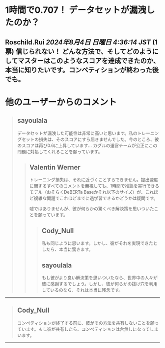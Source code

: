 # 1時間で0.707！ データセットが漏洩したのか？
**Roschild.Rui** *2024年8月4日 日曜日 4:36:14 JST* (1票)
信じられない！ どんな方法で、そしてどのようにしてマスターはこのようなスコアを達成できたのか、本当に知りたいです。コンペティションが終わった後でも。
---
# 他のユーザーからのコメント
> ## sayoulala
> 
> データセットが漏洩した可能性は非常に高いと思います。私のトレーニングセットの損失は、そのスコアにすら届きませんでした。今のところ、彼のスコアは再び0.6に上昇しています… カグルの運営チームが公正にこの問題に対処してくれることを願っています。
> 
> 
> 
> > ## Valentin Werner
> > 
> > トレーニング損失は、それに近づくことすらできません。提出速度に関するすべてのコメントを無視しても、1時間で推論を実行できるモデル（おそらくDeBERTa Baseかそれ以下のサイズ）が、これほど複雑な問題でこれほどまでに過学習できるかどうかは疑問です。
> > 
> > 嘘ではありませんが、彼が何らかの驚くべき解決策を思いついたことを願っています。
> > 
> > 
> > > ## Cody_Null
> > > 
> > > 私も同じように思います。しかし、彼がそれを実現できたとしたら、本当に驚きます。
> > > 
> > > 
> > > 
> > > ## sayoulala
> > > 
> > > もし彼がより良い解決策を思いついたなら、世界中の人々が彼に感謝するでしょう。しかし、彼が何らかの抜け穴を利用しているのなら、それは本当に残念です。
> > > 
> > > 
> > > 
---
> ## Cody_Null
> 
> コンペティションが終了する前に、彼がその方法を共有しないことを願っています。もし彼が共有したら、コンペティションは台無しになってしまいます。
> 
> 
> 
--- 

